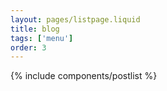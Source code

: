 ```yaml
---
layout: pages/listpage.liquid
title: blog
tags: ['menu']
order: 3
---
```


{% include components/postlist %}
